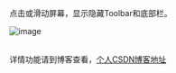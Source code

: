 
点击或滑动屏幕，显示隐藏Toolbar和底部栏。

![image](http://img.blog.csdn.net/20170112134331558?watermark/2/text/aHR0cDovL2Jsb2cuY3Nkbi5uZXQvcXFfMjIzOTMwMTc=/font/5a6L5L2T/fontsize/400/fill/I0JBQkFCMA==/dissolve/70/gravity/SouthEast)

<br>详情功能请到博客查看，[个人CSDN博客地址](http://blog.csdn.net/qq_22393017)<br />  
